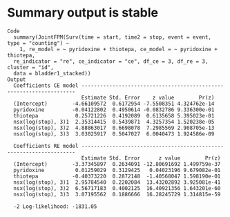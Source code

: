 # Summary output is stable

    Code
      summary(JointFPM(Surv(time = start, time2 = stop, event = event, type = "counting") ~
        1, re_model = ~ pyridoxine + thiotepa, ce_model = ~ pyridoxine + thiotepa,
      re_indicator = "re", ce_indicator = "ce", df_ce = 3, df_re = 3, cluster = "id",
      data = bladder1_stacked))
    Output
      Coefficients CE model --------------------------------------------------------------------
                            Estimate Std. Error    z value        Pr(z)
      (Intercept)        -4.66109572  0.6172954 -7.5508351 4.324762e-14
      pyridoxine         -0.04122802  0.4950614 -0.0832786 9.336300e-01
      thiotepa            0.25721226  0.4192089  0.6135658 5.395023e-01
      nsx(log(stop), 3)1  2.35314415  0.5439871  4.3257354 1.520238e-05
      nsx(log(stop), 3)2  4.88863017  0.6698078  7.2985569 2.908705e-13
      nsx(log(stop), 3)3  3.03025917  0.5047027  6.0040473 1.924586e-09
      
      Coefficients RE model --------------------------------------------------------------------
                            Estimate Std. Error      z value        Pr(z)
      (Intercept)        -3.37345897  0.2634091 -12.80691692 1.499759e-37
      pyridoxine          0.01259029  0.3129425   0.04023196 9.679082e-01
      thiotepa           -0.40373220  0.2872148  -1.40568047 1.598190e-01
      nsx(log(stop), 3)1  2.95784540  0.2202084  13.43202892 3.925081e-41
      nsx(log(stop), 3)2  6.56717183  0.4002125  16.40921356 1.643201e-60
      nsx(log(stop), 3)3  3.07195562  0.1886666  16.28245729 1.314815e-59
      
      -2 Log-likelihood: -1831.05

